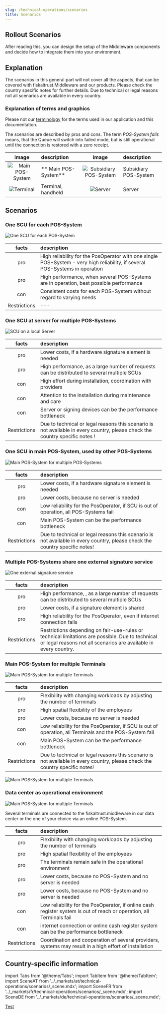 ```yaml
---
slug: /technical-operations/scenarios
title: Scenarios
---
```



## Rollout Scenarios

After reading this, you can design the setup of the Middleware components and decide how to integrate them into your environment.

## Explanation


The scenarios in this general part will not cover all the aspects, that can be covered with fiskaltrust.Middleware and our products. 
Please check the country specific notes for further details. Due to technical or legal reasons not all scenarios are available in every country.

### Explanation of terms and graphics

Please not our [terminology](../../faq/terms.md) for the terms used in our application and this documentation.


The scenarios are described by pros and cons. The term _POS-System fails_ means, that the Queue will switch into failed mode, but is still operational until the connection is restored with a zero receipt. 

| image | description  | image | description  |
|:----------------------:|:----------------------|:----------------------:|:----------------------|
|![Main POS-System](../technical-operations/scenarios/images/main-POS-System.svg ) |** Main POS-System**  |![Subsidiary POS-System](../technical-operations/scenarios/images/POS-System.svg ) |Subsidiary POS-System  |
|![Terminal](../technical-operations/scenarios/images/terminal-table.svg "Terminal")  |Terminal, handheld  |![Server](../technical-operations/scenarios/images/server.svg "Server")  |Server  |

## Scenarios

### One SCU for each POS-System

![One SCU for each POS-System](../technical-operations/scenarios/images/scenario-1-RR.png "One SCU for each POS-System")

| facts | description  |
|:----------------------:|:----------------------|
|pro |High reliability for the PosOperator with one single POS-System - very high reliability, if several POS-Systems in operation  |
|pro |High performance, when several POS-Systems are in operation, best possible performance  |
|con |Consistent costs for each POS-System without regard to varying needs  |
|Restrictions |--- |

### One SCU at server for multiple POS-Systems

![SCU on a local Server](../technical-operations/scenarios/images/scenario-2-RR.png "SCU on a local Server")

| facts | description  |
|:----------------------:|:----------------------|
|pro |Lower costs, if a hardware signature element is needed|
|pro |High performance, as a large number of requests can be distributed to several multiple SCUs |
|con |High effort during installation, coordination with providers|
|con |Attention to the installation during maintenance and care|
|con |Server or signing devices can be the performance bottleneck|
|Restrictions | Due to technical or legal reasons this scenario is not available in every country, please check the country specific notes ! |

### One SCU in main POS-System, used by other POS-Systems

![Main POS-System for multiple POS-Systems](../technical-operations/scenarios/images/scenario-3-RR.png "Main POS-System for multiple POS-Systems")

| facts | description  |
|:----------------------:|:----------------------|
|pro |Lower costs, if a hardware signature element is needed|
|pro |Lower costs, because no server is needed|
|con |Low reliability for the PosOperator, if SCU is out of operation, all POS-Systems fail|
|con |Main POS-System can be the performance bottleneck|
|Restrictions |Due to technical or legal reasons this scenario is not available in every country, please check the country specific notes!|

### Multiple POS-Systems share one external signature service

![One external signature service](../technical-operations/scenarios/images/scenario-4-RR.png "One external signature service")

| facts | description  |
|:----------------------:|:----------------------|
|pro |High performance, , as a large number of requests can be distributed to several multiple SCUs |
|pro |Lower costs, if a signature element is shared|
|pro |High reliability for the PosOperator, even if internet connection fails|
|Restrictions |Restrictions depending on fair-use-rules or technical limitations are possible. Due to technical or legal reasons not all scenarios are available in every country. |

### Main POS-System for multiple Terminals

![Main POS-System for multiple Terminals](../technical-operations/scenarios/images/scenario-5-RR.png "Main POS-System for multiple Terminals")

| facts | description  |
|:----------------------:|:----------------------|
|pro |Flexibility with changing workloads by adjusting the number of terminals |
|pro |High spatial flexibility of the employees|
|pro |Lower costs, because no server is needed|
|con |Low reliability for the PosOperator, if SCU is out of operation, all Terminals and the POS-System fail|
|con |Main POS-System can be the performance bottleneck|
|Restrictions | Due to technical or legal reasons this scenario is not available in every country, please check the country specific notes! |

![Main POS-System for multiple Terminals](../technical-operations/scenarios/images/scenario-5B-RR.png "Main POS-System for multiple Terminals")

### Data center as operational environment

![Main POS-System for multiple Terminals](../technical-operations/scenarios/images/scenario-6-RR.png "Main POS-System for multiple Terminals")

Several terminals are connected to the fiskaltrust.middleware in our data center or the one of your choice via an online POS-System.

| facts | description  |
|:----------------------:|:----------------------|
|pro |Flexibility with changing workloads by adjusting the number of terminals |
|pro |High spatial flexibility of the employees|
|pro |The terminals remain safe in the operational environment |
|pro |Lower costs, because no POS-System and no server is needed|
|pro |Lower costs, because no POS-System and no server is needed|
|con |Low reliability for the PosOperator, if online cash register system is out of reach or operation, all Terminals fail|
|con |internet connection or online cash register system can be the performance bottleneck|
|Restrictions |Coordination and cooperation of several providers, systems may result in a high effort of installation |

## Country-specific information

import Tabs from '@theme/Tabs';
import TabItem from '@theme/TabItem';
import SceneAT from '../_markets/at/technical-operations/scenarios/_scene.mdx';
import SceneFR from '../_markets/fr/technical-operations/scenarios/_scene.mdx';
import SceneDE from '../_markets/de/technical-operations/scenarios/_scene.mdx';

[Test](../_markets/at/technical-operations/scenarios/_scene.mdx)

<Tabs groupId="market">

  <TabItem value="AT" label="Austria">
    <SceneAT />
  </TabItem>

  <TabItem value="FR" label="France">
    <SceneFR />
  </TabItem>

  <TabItem value="DE" label="Germany">
    <SceneDE />
  </TabItem>

</Tabs>